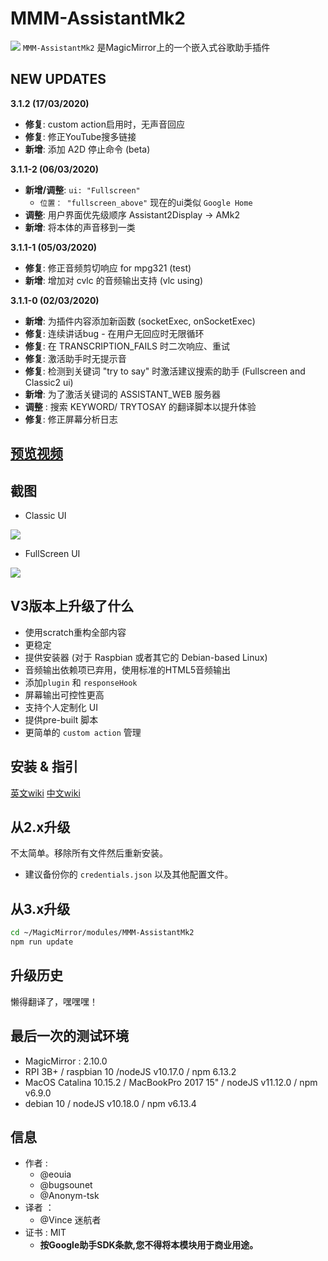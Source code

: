 # MMM-AssistantMk2
![](https://raw.githubusercontent.com/eouia/MMM-AssistantMk2/master/resources/AMk2_Big.png)
`MMM-AssistantMk2` 是MagicMirror上的一个嵌入式谷歌助手插件

## NEW UPDATES
**3.1.2 (17/03/2020)**
 * **修复**: custom action启用时，无声音回应
 * **修复**: 修正YouTube搜多链接
 * **新增**: 添加 A2D 停止命令 (beta)

**3.1.1-2 (06/03/2020)**
 * **新增/调整**: `ui: "Fullscreen"`
   * `位置： "fullscreen_above"` 现在的ui类似 `Google Home`
 * **调整**: 用户界面优先级顺序 Assistant2Display -> AMk2
 * **新增**: 将本体的声音移到一类

**3.1.1-1 (05/03/2020)**
 * **修复**: 修正音频剪切响应 for mpg321 (test)
 * **新增**: 增加对 cvlc 的音频输出支持 (vlc using)

**3.1.1-0 (02/03/2020)**
 * **新增**: 为插件内容添加新函数 (socketExec, onSocketExec)
 * **修复**: 连续讲话bug - 在用户无回应时无限循环
 * **修复**: 在 TRANSCRIPTION_FAILS 时二次响应、重试
 * **修复**: 激活助手时无提示音
 * **修复**: 检测到关键词 "try to say" 时激活建议搜索的助手 (Fullscreen and Classic2 ui)
 * **新增**: 为了激活关键词的 ASSISTANT_WEB 服务器
 * **调整** : 搜索 KEYWORD/ TRYTOSAY 的翻译脚本以提升体验
 * **修复**: 修正屏幕分析日志

 ## [**预览视频**](https://youtu.be/e7Xg95mL8JE)

 ## 截图
 - Classic UI

 ![](https://raw.githubusercontent.com/eouia/MMM-AssistantMk2/master/resources/previewUI.jpg)

 - FullScreen UI

 ![](https://raw.githubusercontent.com/eouia/MMM-AssistantMk2/master/resources/previewFS.jpg)

 ## V3版本上升级了什么
 - 使用scratch重构全部内容
 - 更稳定
 - 提供安装器 (对于 Raspbian 或者其它的 Debian-based Linux)
 - 音频输出依赖项已弃用，使用标准的HTML5音频输出
 - 添加`plugin` 和 `responseHook`
 - 屏幕输出可控性更高
 - 支持个人定制化 UI
 - 提供pre-built 脚本
 - 更简单的 `custom action` 管理

 ## 安装 & 指引
[英文wiki](https://github.com/eouia/MMM-AssistantMk2/wiki)
[中文wiki](./wiki/Home.md)

## 从2.x升级
不太简单。移除所有文件然后重新安装。
- 建议备份你的 `credentials.json` 以及其他配置文件。

## 从3.x升级

```sh
cd ~/MagicMirror/modules/MMM-AssistantMk2
npm run update
```

## 升级历史
懒得翻译了，嘿嘿嘿！

## 最后一次的测试环境
- MagicMirror : 2.10.0
- RPI 3B+ / raspbian 10 /nodeJS v10.17.0 / npm 6.13.2
- MacOS Catalina 10.15.2 / MacBookPro 2017 15" / nodeJS v11.12.0 / npm v6.9.0
- debian 10 / nodeJS v10.18.0 / npm v6.13.4




## 信息
- 作者 :
  - @eouia
  - @bugsounet
  - @Anonym-tsk
- 译者 ：
  - @Vince 迷航者
- 证书 : MIT
  - **按Google助手SDK条款,您不得将本模块用于商业用途。**
